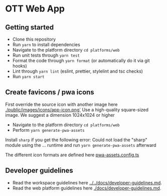 # OTT Web App

## Getting started

- Clone this repository
- Run `yarn` to install dependencies
- Navigate to the platform directory `cd platforms/web`
- Run unit tests through `yarn test`
- Format the code through `yarn format` (or automatically do it via git hooks)
- Lint through `yarn lint` (eslint, prettier, stylelint and tsc checks)
- Run `yarn start`

## Create favicons / pwa icons

First override the source icon with another image here [./public/images/icons/app-icon.png`](./public/images/icons/app-icon.png)
Use a high-quality square-sized image.
We suggest a dimension 1024x1024 or higher

- Navigate to the platform directory `cd platforms/web`
- Perform `yarn generate-pwa-assets`

Install `sharp` if you get the following error: Could not load the "sharp" module using the ... runtime and run `yarn generate-pwa-assets` afterward

The different icon formats are defined here [pwa-assets.config.ts](./pwa-assets.config.ts)

## Developer guidelines

- Read the workspace guidelines here [../../docs/developer-guidelines.md](../../docs/developer-guidelines.md).
- Read the web platform guidelines here [./docs/developer-guidelines.md](./docs/developer-guidelines.md).
